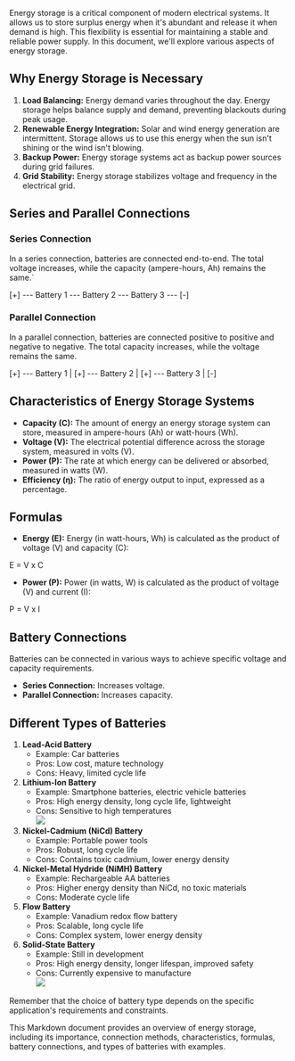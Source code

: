 Energy storage is a critical component of modern electrical systems. It allows us to store surplus energy when it's abundant and release it when demand is high. This flexibility is essential for maintaining a stable and reliable power supply. In this document, we'll explore various aspects of energy storage.  
## Why Energy Storage is Necessary  
1. **Load Balancing:** Energy demand varies throughout the day. Energy storage helps balance supply and demand, preventing blackouts during peak usage.  
2. **Renewable Energy Integration:** Solar and wind energy generation are intermittent. Storage allows us to use this energy when the sun isn't shining or the wind isn't blowing.  
3. **Backup Power:** Energy storage systems act as backup power sources during grid failures.  
4. **Grid Stability:** Energy storage stabilizes voltage and frequency in the electrical grid.  
## Series and Parallel Connections 
### Series Connection 
In a series connection, batteries are connected end-to-end. The total voltage increases, while the capacity (ampere-hours, Ah) remains the same.`

[+] --- Battery 1 --- Battery 2 --- Battery 3 --- [-]

### Parallel Connection 
In a parallel connection, batteries are connected positive to positive and negative to negative. The total capacity increases, while the voltage remains the same.

[+] --- Battery 1 
| 
[+] --- Battery 2 
| 
[+] --- Battery 3 
| 
[-]

## Characteristics of Energy Storage Systems  
- **Capacity (C):** The amount of energy an energy storage system can store, measured in ampere-hours (Ah) or watt-hours (Wh).  
- **Voltage (V):** The electrical potential difference across the storage system, measured in volts (V). 
- **Power (P):** The rate at which energy can be delivered or absorbed, measured in watts (W).  
- **Efficiency (η):** The ratio of energy output to input, expressed as a percentage.  
## Formulas  
- **Energy (E):** Energy (in watt-hours, Wh) is calculated as the product of voltage (V) and capacity (C):

E = V x C

- **Power (P):** Power (in watts, W) is calculated as the product of voltage (V) and current (I):

P = V x I

## Battery Connections  
Batteries can be connected in various ways to achieve specific voltage and capacity requirements.  
- **Series Connection:** Increases voltage. 
- **Parallel Connection:** Increases capacity.  

## Different Types of Batteries  
1. **Lead-Acid Battery**  
	- Example: Car batteries  
	- Pros: Low cost, mature technology  
	- Cons: Heavy, limited cycle life  
1. **Lithium-Ion Battery**  
	- Example: Smartphone batteries, electric vehicle batteries  
	- Pros: High energy density, long cycle life, lightweight  
	- Cons: Sensitive to high temperatures  
	![](https://cdn.discordapp.com/attachments/552177599581913099/1147475302038118400/IMG_20230902_121602.jpg)
1. **Nickel-Cadmium (NiCd) Battery**  
	- Example: Portable power tools  
	- Pros: Robust, long cycle life  
	- Cons: Contains toxic cadmium, lower energy density  
2. **Nickel-Metal Hydride (NiMH) Battery**  
	- Example: Rechargeable AA batteries  
	- Pros: Higher energy density than NiCd, no toxic materials  
	- Cons: Moderate cycle life  
3. **Flow Battery**  
	- Example: Vanadium redox flow battery  
	- Pros: Scalable, long cycle life  
	- Cons: Complex system, lower energy density 
4. **Solid-State Battery**  
	- Example: Still in development  
	- Pros: High energy density, longer lifespan, improved safety  
	- Cons: Currently expensive to manufacture  
![](https://cdn.discordapp.com/attachments/552177599581913099/1147475301769674782/IMG_20230902_121649.jpg)

Remember that the choice of battery type depends on the specific application's requirements and constraints.  

This Markdown document provides an overview of energy storage, including its importance, connection methods, characteristics, formulas, battery connections, and types of batteries with examples.